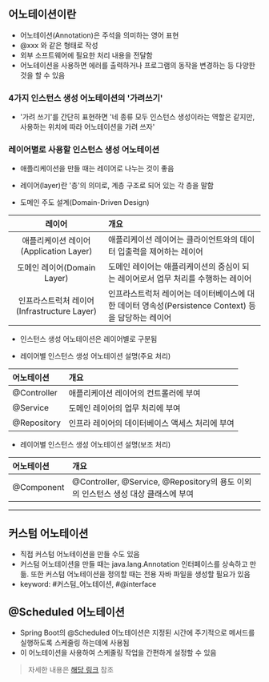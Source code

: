 ## 어노테이션이란
- 어노테이션(Annotation)은 주석을 의미하는 영어 표현
- @xxx 와 같은 형태로 작성
- 외부 소프트웨어에 필요한 처리 내용을 전달함
- 어노테이션을 사용하면 에러를 출력하거나 프로그램의 동작을 변경하는 등 다양한 것을 할 수 있음

### 4가지 인스턴스 생성 어노테이션의 '가려쓰기'
- '가려 쓰기'를 간단히 표현하면 '네 종류 모두 인스턴스 생성이라는 역할은 같지만, 사용하는 위치에 따라 어노테이션을 가려 쓰자'

### 레이어별로 사용할 인스턴스 생성 어노테이션
- 애플리케이션을 만들 때는 레이어로 나누는 것이 좋음
- 레이어(layer)란 '층'의 의미로, 계층 구조로 되어 있는 각 층을 말함

- 도메인 주도 설계(Domain-Driven Design)

| **레이어** | **개요** |
| :---: | :--- |
| 애플리케이션 레이어(Application Layer) | 애플리케이션 레이어는 클라이언트와의 데이터 입출력을 제어하는 레이어 |
| 도메인 레이어(Domain Layer) | 도메인 레이어는 애플리케이션의 중심이 되는 레이어로서 업무 처리를 수행하는 레이어 |
| 인프라스트럭처 레이어(Infrastructure Layer) | 인프라스트럭처 레이어는 데이터베이스에 대한 데이터 영속성(Persistence Context) 등을 담당하는 레이어 |

- 인스턴스 생성 어노테이션은 레이어별로 구분됨

- 레이어별 인스턴스 생성 어노테이션 설명(주요 처리)

| **어노테이션** | **개요** |
| :--- | :--- |
| @Controller | 애플리케이션 레이어의 컨트롤러에 부여 |
| @Service | 도메인 레이어의 업무 처리에 부여 |
| @Repository | 인프라 레이어의 데이터베이스 액세스 처리에 부여 |

- 레이어별 인스턴스 생성 어노테이션 설명(보조 처리)

| **어노테이션** | **개요** |
| :--- | :--- |
| @Component | @Controller, @Service, @Repository의 용도 이외의 인스턴스 생성 대상 클래스에 부여 |

<hr>

## 커스텀 어노테이션
- 직접 커스텀 어노테이션을 만들 수도 있음
- 커스텀 어노테이션을 만들 때는 java.lang.Annotation 인터페이스를 상속하고 만듦. 또한 커스텀 어노테이션을 정의할 때는 전용 자바 파일을 생성할 필요가 있음
- keyword: #커스텀_어노테이션, #\@interface


## @Scheduled 어노테이션
- Spring Boot의 @Scheduled 어노테이션은 지정된 시간에 주기적으로 메서드를 실행하도록 스케줄링 하는데에 사용됨
- 이 어노테이션을 사용하여 스케줄링 작업을 간편하게 설정할 수 있음

> 자세한 내용은 [해당 링크](./@Scheduled.md) 참조
